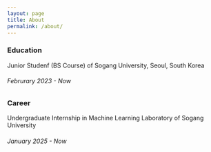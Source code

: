 ```yaml
---
layout: page
title: About
permalink: /about/
---
```


### Education
Junior Studenf (BS Course) of Sogang University, Seoul, South Korea <i class="fa-regular fa-house"></i>
###### Februrary 2023 - Now

### Career
Undergraduate Internship in Machine Learning Laboratory of Sogang University <i class="fa-regular fa-house"></i>
###### January 2025 - Now

